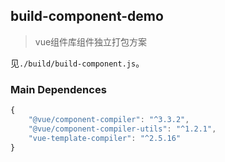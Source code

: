## build-component-demo

> vue组件库组件独立打包方案

见`./build/build-component.js`。

### Main Dependences

```javascript
{
    "@vue/component-compiler": "^3.3.2",
    "@vue/component-compiler-utils": "^1.2.1",
    "vue-template-compiler": "^2.5.16"
}
```
